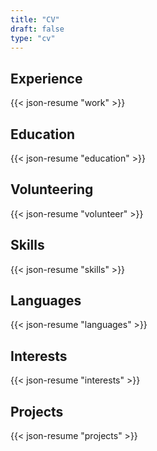 ```yaml
---
title: "CV"
draft: false
type: "cv"
---
```


## Experience

{{< json-resume "work" >}}

## Education

{{< json-resume "education" >}}

## Volunteering

{{< json-resume "volunteer" >}}

## Skills

{{< json-resume "skills" >}}

## Languages

{{< json-resume "languages" >}}

## Interests

{{< json-resume "interests" >}}

## Projects

{{< json-resume "projects" >}}
